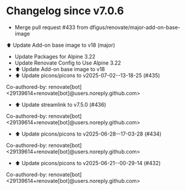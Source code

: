 # Changelog since v7.0.6
- Merge pull request #433 from dfigus/renovate/major-add-on-base-image

⬆️ Update Add-on base image to v18 (major) 
- Update Packages for Alpine 3.22 
- Update Renovate Config to Use Alpine 3.22 
- ⬆️ Update Add-on base image to v18 
- ⬆️ Update picons/picons to v2025-07-02--13-18-25 (#435)

Co-authored-by: renovate[bot] <29139614+renovate[bot]@users.noreply.github.com> 
- ⬆️ Update streamlink to v7.5.0 (#436)

Co-authored-by: renovate[bot] <29139614+renovate[bot]@users.noreply.github.com> 
- ⬆️ Update picons/picons to v2025-06-28--17-03-28 (#434)

Co-authored-by: renovate[bot] <29139614+renovate[bot]@users.noreply.github.com> 
- ⬆️ Update picons/picons to v2025-06-21--00-29-14 (#432)

Co-authored-by: renovate[bot] <29139614+renovate[bot]@users.noreply.github.com> 
